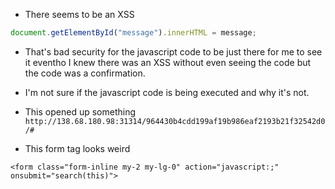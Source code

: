 * There seems to be an XSS  
```js
document.getElementById("message").innerHTML = message;
```  
* That's bad security for the javascript code to be just there for me to see it eventho I knew there was an XSS without even seeing the code but the code was a confirmation.
* I'm not sure if the javascript code is being executed and why it's not.  

* This opened up something  
`http://138.68.180.98:31314/964430b4cdd199af19b986eaf2193b21f32542d0/#`  

* This form tag looks weird  
```
<form class="form-inline my-2 my-lg-0" action="javascript:;" onsubmit="search(this)">
```